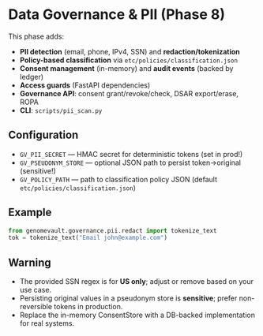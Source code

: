 # Data Governance & PII (Phase 8)

This phase adds:
- **PII detection** (email, phone, IPv4, SSN) and **redaction/tokenization**
- **Policy-based classification** via `etc/policies/classification.json`
- **Consent management** (in-memory) and **audit events** (backed by ledger)
- **Access guards** (FastAPI dependencies)
- **Governance API**: consent grant/revoke/check, DSAR export/erase, ROPA
- **CLI**: `scripts/pii_scan.py`

## Configuration
- `GV_PII_SECRET` — HMAC secret for deterministic tokens (set in prod!)
- `GV_PSEUDONYM_STORE` — optional JSON path to persist token→original (sensitive!)
- `GV_POLICY_PATH` — path to classification policy JSON (default `etc/policies/classification.json`)

## Example
```python
from genomevault.governance.pii.redact import tokenize_text
tok = tokenize_text("Email john@example.com")
```

## Warning
- The provided SSN regex is for **US only**; adjust or remove based on your use case.
- Persisting original values in a pseudonym store is **sensitive**; prefer non-reversible tokens in production.
- Replace the in-memory ConsentStore with a DB-backed implementation for real systems.
